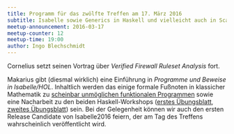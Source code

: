 ```yaml
---
title: Programm für das zwölfte Treffen am 17. März 2016
subtitle: Isabelle sowie Generics in Haskell und vielleicht auch in Scala
meetup-announcement: 2016-03-17
meetup-counter: 12
meetup-time: 19:00
author: Ingo Blechschmidt
---
```


Cornelius setzt seinen Vortrag über *Verified Firewall Ruleset Analysis* fort.

Makarius gibt (diesmal wirklich) eine Einführung in *Programme und Beweise in Isabelle/HOL*.
Inhaltlich werden das einige formale Fußnoten in klassicher Mathematik
zu [scheinbar unmöglichen funktionalen
Programmen](https://www.youtube.com/watch?v=F53aOAW9PBo)
sowie eine Nacharbeit zu
den beiden Haskell-Workshops ([erstes
Übungsblatt](https://curry-club-aux.github.io/haskell-workshop/uebung.pdf),
[zweites
Übungsblatt](https://curry-club-aux.github.io/haskell-workshop/uebung2.pdf))
sein. Bei der Gelegenheit können wir auch den ersten Release Candidate von
Isabelle2016 feiern, der am Tag des Treffens wahrscheinlich veröffentlicht
wird.
